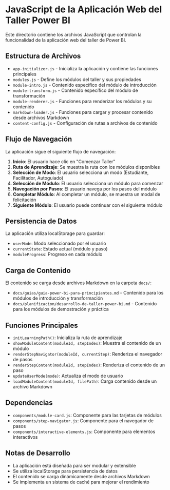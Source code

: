 # JavaScript de la Aplicación Web del Taller Power BI

Este directorio contiene los archivos JavaScript que controlan la funcionalidad de la aplicación web del taller de Power BI.

## Estructura de Archivos

- `app-initializer.js` - Inicializa la aplicación y contiene las funciones principales
- `modules.js` - Define los módulos del taller y sus propiedades
- `module-intro.js` - Contenido específico del módulo de introducción
- `module-transform.js` - Contenido específico del módulo de transformación
- `module-renderer.js` - Funciones para renderizar los módulos y su contenido
- `markdown-loader.js` - Funciones para cargar y procesar contenido desde archivos Markdown
- `content-config.js` - Configuración de rutas a archivos de contenido

## Flujo de Navegación

La aplicación sigue el siguiente flujo de navegación:

1. **Inicio**: El usuario hace clic en "Comenzar Taller"
2. **Ruta de Aprendizaje**: Se muestra la ruta con los módulos disponibles
3. **Selección de Modo**: El usuario selecciona un modo (Estudiante, Facilitador, Autoguiado)
4. **Selección de Módulo**: El usuario selecciona un módulo para comenzar
5. **Navegación por Pasos**: El usuario navega por los pasos del módulo
6. **Completar Módulo**: Al completar un módulo, se muestra un modal de felicitación
7. **Siguiente Módulo**: El usuario puede continuar con el siguiente módulo

## Persistencia de Datos

La aplicación utiliza localStorage para guardar:

- `userMode`: Modo seleccionado por el usuario
- `currentState`: Estado actual (módulo y paso)
- `moduleProgress`: Progreso en cada módulo

## Carga de Contenido

El contenido se carga desde archivos Markdown en la carpeta `docs/`:

- `docs/guias/guia-power-bi-para-principiantes.md` - Contenido para los módulos de introducción y transformación
- `docs/planificacion/desarrollo-de-taller-power-bi.md` - Contenido para los módulos de demostración y práctica

## Funciones Principales

- `initLearningPath()`: Inicializa la ruta de aprendizaje
- `showModuleContent(moduleId, stepIndex)`: Muestra el contenido de un módulo
- `renderStepNavigator(moduleId, currentStep)`: Renderiza el navegador de pasos
- `renderStepContent(moduleId, stepIndex)`: Renderiza el contenido de un paso
- `updateUserMode(mode)`: Actualiza el modo de usuario
- `loadModuleContent(moduleId, filePath)`: Carga contenido desde un archivo Markdown

## Dependencias

- `components/module-card.js`: Componente para las tarjetas de módulos
- `components/step-navigator.js`: Componente para el navegador de pasos
- `components/interactive-elements.js`: Componente para elementos interactivos

## Notas de Desarrollo

- La aplicación está diseñada para ser modular y extensible
- Se utiliza localStorage para persistencia de datos
- El contenido se carga dinámicamente desde archivos Markdown
- Se implementa un sistema de caché para mejorar el rendimiento
